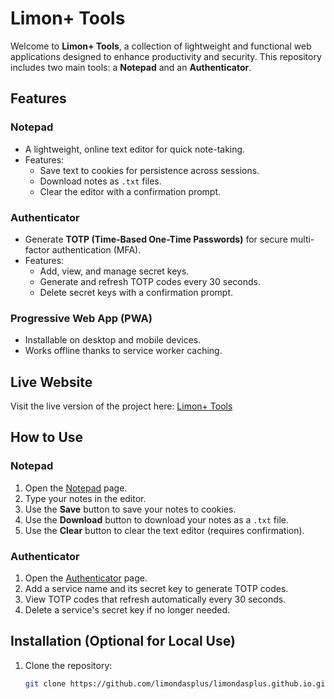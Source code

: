 # Limon+ Tools

Welcome to **Limon+ Tools**, a collection of lightweight and functional web applications designed to enhance productivity and security. This repository includes two main tools: a **Notepad** and an **Authenticator**.

## Features

### Notepad
- A lightweight, online text editor for quick note-taking.
- Features:
  - Save text to cookies for persistence across sessions.
  - Download notes as `.txt` files.
  - Clear the editor with a confirmation prompt.

### Authenticator
- Generate **TOTP (Time-Based One-Time Passwords)** for secure multi-factor authentication (MFA).
- Features:
  - Add, view, and manage secret keys.
  - Generate and refresh TOTP codes every 30 seconds.
  - Delete secret keys with a confirmation prompt.

### Progressive Web App (PWA)
- Installable on desktop and mobile devices.
- Works offline thanks to service worker caching.

## Live Website
Visit the live version of the project here: [Limon+ Tools](https://limondasplus.github.io)

## How to Use

### Notepad
1. Open the [Notepad](https://limondasplus.github.io/notepad.html) page.
2. Type your notes in the editor.
3. Use the **Save** button to save your notes to cookies.
4. Use the **Download** button to download your notes as a `.txt` file.
5. Use the **Clear** button to clear the text editor (requires confirmation).

### Authenticator
1. Open the [Authenticator](https://limondasplus.github.io/auth.html) page.
2. Add a service name and its secret key to generate TOTP codes.
3. View TOTP codes that refresh automatically every 30 seconds.
4. Delete a service's secret key if no longer needed.

## Installation (Optional for Local Use)
1. Clone the repository:
   ```bash
   git clone https://github.com/limondasplus/limondasplus.github.io.git

